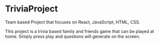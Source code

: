 # TriviaProject

Team based Project that focuses on React, JavaScript, HTML, CSS. 

This project is a trivia based family and friends game that can be played at home. 
Simply press play and questions will generate on the screen. 
